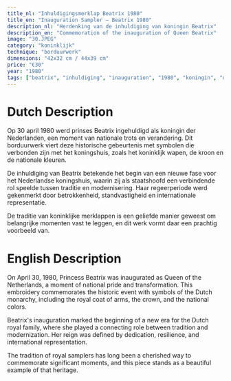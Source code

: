 ```yaml
---
title_nl: "Inhuldigingsmerklap Beatrix 1980"
title_en: "Inauguration Sampler – Beatrix 1980"
description_nl: "Herdenking van de inhuldiging van koningin Beatrix"
description_en: "Commemoration of the inauguration of Queen Beatrix"
image: "30.JPEG"
category: "koninklijk"
technique: "borduurwerk"
dimensions: "42x32 cm / 44x39 cm"
price: "€30"
year: "1980"
tags: ["beatrix", "inhuldiging", "inauguration", "1980", "koningin", "queen", "merklap", "sampler", "koninklijk", "royal", "koningsdag"]
---
```


# Dutch Description

Op 30 april 1980 werd prinses Beatrix ingehuldigd als koningin der Nederlanden, een moment van nationale trots en verandering. Dit borduurwerk viert deze historische gebeurtenis met symbolen die verbonden zijn met het koningshuis, zoals het koninklijk wapen, de kroon en de nationale kleuren.

De inhuldiging van Beatrix betekende het begin van een nieuwe fase voor het Nederlandse koningshuis, waarin zij als staatshoofd een verbindende rol speelde tussen traditie en modernisering. Haar regeerperiode werd gekenmerkt door betrokkenheid, standvastigheid en internationale representatie.

De traditie van koninklijke merklappen is een geliefde manier geweest om belangrijke momenten vast te leggen, en dit werk vormt daar een prachtig voorbeeld van.

# English Description

On April 30, 1980, Princess Beatrix was inaugurated as Queen of the Netherlands, a moment of national pride and transformation. This embroidery commemorates the historic event with symbols of the Dutch monarchy, including the royal coat of arms, the crown, and the national colors.

Beatrix's inauguration marked the beginning of a new era for the Dutch royal family, where she played a connecting role between tradition and modernization. Her reign was defined by dedication, resilience, and international representation.

The tradition of royal samplers has long been a cherished way to commemorate significant moments, and this piece stands as a beautiful example of that heritage.
